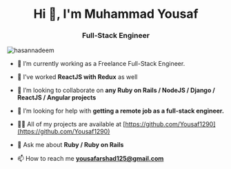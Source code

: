 <h1 align="center">Hi 👋, I'm Muhammad Yousaf</h1>
<h3 align="center">Full-Stack Engineer</h3>

<p align="left"> <img src="https://komarev.com/ghpvc/?username=hasannadeem" alt="hasannadeem" /> </p>

- 🔭 I’m currently working as a Freelance Full-Stack Engineer.

- 🌱 I’ve worked **ReactJS with Redux** as well

- 👯 I’m looking to collaborate on **any Ruby on Rails / NodeJS / Django / ReactJS / Angular projects**

- 🤝 I’m looking for help with **getting a remote job as a full-stack engineer.**

- 👨‍💻 All of my projects are available at [https://github.com/Yousaf1290](https://github.com/Yousaf1290)

- 💬 Ask me about **Ruby / Ruby on Rails**

- 📫 How to reach me **yousafarshad125@gmail.com**
